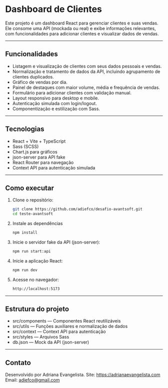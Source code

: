 # Dashboard de Clientes

Este projeto é um dashboard React para gerenciar clientes e suas vendas. Ele consome uma API (mockada ou real) e exibe informações relevantes, com funcionalidades para adicionar clientes e visualizar dados de vendas.

---

## Funcionalidades

- Listagem e visualização de clientes com seus dados pessoais e vendas.
- Normalização e tratamento de dados da API, incluindo agrupamento de clientes duplicados.
- Gráfico de vendas por dia.
- Painel de destaques com maior volume, média e frequência de vendas.
- Formulário para adicionar clientes com validação manual.
- Layout responsivo para desktop e mobile.
- Autenticação simulada com login/logout.
- Componentização e estilização com Sass.

---

## Tecnologias

- React + Vite + TypeScript
- Sass (SCSS)  
- Chart.js para gráficos  
- json-server para API fake  
- React Router para navegação  
- Context API para autenticação simulada  

---

## Como executar

1. Clone o repositório:  
   ```bash
   git clone https://github.com/adiefco/desafio-avantsoft.git
   cd teste-avantsoft
2. Instale as dependências
   ```bash
   npm install
3. Inicie o servidor fake da API (json-server):
   ```bash
   npm run start:api
4. Inicie a aplicação React:
   ```bash
   npm run dev
5. Acesse no navegador:
   ```bash
   http://localhost:5173

---

## Estrutura do projeto

- src/components — Componentes React reutilizáveis
- src/utils — Funções auxiliares e normalização de dados
- src/context — Context API para autenticação
- src/styles — Arquivos Sass
- db.json — Mock da API (json-server)

---

## Contato

Desenvolvido por Adriana Evangelista.
Site: https://adrianaevangelista.com
Email: adiefco@gmail.com